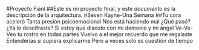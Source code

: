 #Proyecto Fianl 
##Este es mi proyecto final, y este *documento* es la descripción de la arquitectura.
#Seven Kayne-Una Semana
##Tu cora aceleró
Tanta presión psicoemocional
Nos está haciendo mal
¿Qué pasó? ¿Ya lo descifraste?
Si estoy que discuto con mi demonio y mi ángel
Ve-Ve-Veo tu rostro en todas partes
Vuelvo a el mejor recuerdo que me regalaste
Entenderías si supiera explicarme
Pero a veces solo es cuestión de tiempo
